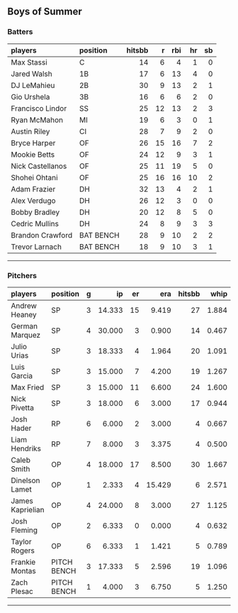 ## Boys of Summer

### Batters

 
|players          |position  | hitsbb|  r| rbi| hr| sb| 
|:----------------|:---------|------:|--:|---:|--:|--:| 
|Max Stassi       |C         |     14|  6|   4|  1|  0| 
|Jared Walsh      |1B        |     17|  6|  13|  4|  0| 
|DJ LeMahieu      |2B        |     30|  9|  13|  2|  1| 
|Gio Urshela      |3B        |     16|  6|   6|  2|  0| 
|Francisco Lindor |SS        |     25| 12|  13|  2|  3| 
|Ryan McMahon     |MI        |     19|  6|   3|  0|  1| 
|Austin Riley     |CI        |     28|  7|   9|  2|  0| 
|Bryce Harper     |OF        |     26| 15|  16|  7|  2| 
|Mookie Betts     |OF        |     24| 12|   9|  3|  1| 
|Nick Castellanos |OF        |     25| 11|  19|  5|  0| 
|Shohei Ohtani    |OF        |     25| 16|  16| 10|  2| 
|Adam Frazier     |DH        |     32| 13|   4|  2|  1| 
|Alex Verdugo     |DH        |     26| 12|   3|  0|  0| 
|Bobby Bradley    |DH        |     20| 12|   8|  5|  0| 
|Cedric Mullins   |DH        |     24|  8|   9|  3|  3| 
|Brandon Crawford |BAT BENCH |     28|  9|  10|  2|  2| 
|Trevor Larnach   |BAT BENCH |     18|  9|  10|  3|  1| 

* * *

### Pitchers

 
|players          |position    |  g|     ip| er|    era| hitsbb|  whip| so|  w| sv| 
|:----------------|:-----------|--:|------:|--:|------:|------:|-----:|--:|--:|--:| 
|Andrew Heaney    |SP          |  3| 14.333| 15|  9.419|     27| 1.884| 19|  1|  0| 
|German Marquez   |SP          |  4| 30.000|  3|  0.900|     14| 0.467| 32|  3|  0| 
|Julio Urias      |SP          |  3| 18.333|  4|  1.964|     20| 1.091| 24|  2|  0| 
|Luis Garcia      |SP          |  3| 15.000|  7|  4.200|     19| 1.267| 17|  1|  0| 
|Max Fried        |SP          |  3| 15.000| 11|  6.600|     24| 1.600| 17|  2|  0| 
|Nick Pivetta     |SP          |  3| 18.000|  6|  3.000|     17| 0.944| 23|  1|  0| 
|Josh Hader       |RP          |  6|  6.000|  2|  3.000|      4| 0.667| 11|  0|  3| 
|Liam Hendriks    |RP          |  7|  8.000|  3|  3.375|      4| 0.500| 12|  0|  5| 
|Caleb Smith      |OP          |  4| 18.000| 17|  8.500|     30| 1.667| 20|  0|  0| 
|Dinelson Lamet   |OP          |  1|  2.333|  4| 15.429|      6| 2.571|  1|  0|  0| 
|James Kaprielian |OP          |  4| 24.000|  8|  3.000|     27| 1.125| 24|  0|  0| 
|Josh Fleming     |OP          |  2|  6.333|  0|  0.000|      4| 0.632|  4|  1|  0| 
|Taylor Rogers    |OP          |  6|  6.333|  1|  1.421|      5| 0.789|  9|  0|  1| 
|Frankie Montas   |PITCH BENCH |  3| 17.333|  5|  2.596|     19| 1.096| 18|  1|  0| 
|Zach Plesac      |PITCH BENCH |  1|  4.000|  3|  6.750|      5| 1.250|  4|  0|  0| 


* * *


